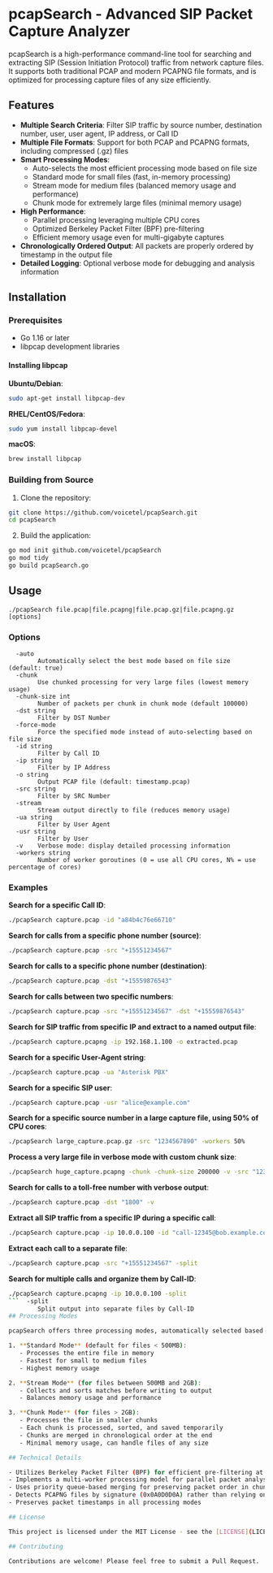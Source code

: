 # pcapSearch - Advanced SIP Packet Capture Analyzer

pcapSearch is a high-performance command-line tool for searching and extracting SIP (Session Initiation Protocol) traffic from network capture files. It supports both traditional PCAP and modern PCAPNG file formats, and is optimized for processing capture files of any size efficiently.

## Features

- **Multiple Search Criteria**: Filter SIP traffic by source number, destination number, user, user agent, IP address, or Call ID
- **Multiple File Formats**: Support for both PCAP and PCAPNG formats, including compressed (.gz) files
- **Smart Processing Modes**:
  - Auto-selects the most efficient processing mode based on file size
  - Standard mode for small files (fast, in-memory processing)
  - Stream mode for medium files (balanced memory usage and performance)
  - Chunk mode for extremely large files (minimal memory usage)
- **High Performance**:
  - Parallel processing leveraging multiple CPU cores
  - Optimized Berkeley Packet Filter (BPF) pre-filtering
  - Efficient memory usage even for multi-gigabyte captures
- **Chronologically Ordered Output**: All packets are properly ordered by timestamp in the output file
- **Detailed Logging**: Optional verbose mode for debugging and analysis information

## Installation

### Prerequisites

- Go 1.16 or later
- libpcap development libraries

#### Installing libpcap

**Ubuntu/Debian**:
```bash
sudo apt-get install libpcap-dev
```

**RHEL/CentOS/Fedora**:
```bash
sudo yum install libpcap-devel
```

**macOS**:
```bash
brew install libpcap
```

### Building from Source

1. Clone the repository:
```bash
git clone https://github.com/voicetel/pcapSearch.git
cd pcapSearch
```

2. Build the application:
```bash
go mod init github.com/voicetel/pcapSearch
go mod tidy
go build pcapSearch.go
```

## Usage

```
./pcapSearch file.pcap|file.pcapng|file.pcap.gz|file.pcapng.gz [options]
```

### Options

```
  -auto
    	Automatically select the best mode based on file size (default: true)
  -chunk
    	Use chunked processing for very large files (lowest memory usage)
  -chunk-size int
    	Number of packets per chunk in chunk mode (default 100000)
  -dst string
    	Filter by DST Number
  -force-mode
    	Force the specified mode instead of auto-selecting based on file size
  -id string
    	Filter by Call ID
  -ip string
    	Filter by IP Address
  -o string
    	Output PCAP file (default: timestamp.pcap)
  -src string
    	Filter by SRC Number
  -stream
    	Stream output directly to file (reduces memory usage)
  -ua string
    	Filter by User Agent
  -usr string
    	Filter by User
  -v	Verbose mode: display detailed processing information
  -workers string
    	Number of worker goroutines (0 = use all CPU cores, N% = use percentage of cores)
```

### Examples

**Search for a specific Call ID**:
```bash
./pcapSearch capture.pcap -id "a84b4c76e66710"
```

**Search for calls from a specific phone number (source)**:
```bash
./pcapSearch capture.pcap -src "+15551234567"
```

**Search for calls to a specific phone number (destination)**:
```bash
./pcapSearch capture.pcap -dst "+15559876543"
```

**Search for calls between two specific numbers**:
```bash
./pcapSearch capture.pcap -src "+15551234567" -dst "+15559876543"
```

**Search for SIP traffic from specific IP and extract to a named output file**:
```bash
./pcapSearch capture.pcapng -ip 192.168.1.100 -o extracted.pcap
```

**Search for a specific User-Agent string**:
```bash
./pcapSearch capture.pcap -ua "Asterisk PBX"
```

**Search for a specific SIP user**:
```bash
./pcapSearch capture.pcap -usr "alice@example.com"
```

**Search for a specific source number in a large capture file, using 50% of CPU cores**:
```bash
./pcapSearch large_capture.pcap.gz -src "1234567890" -workers 50%
```

**Process a very large file in verbose mode with custom chunk size**:
```bash
./pcapSearch huge_capture.pcapng -chunk -chunk-size 200000 -v -src "12345678"
```

**Search for calls to a toll-free number with verbose output**:
```bash
./pcapSearch capture.pcap -dst "1800" -v
```

**Extract all SIP traffic from a specific IP during a specific call**:
```bash
./pcapSearch capture.pcap -ip 10.0.0.100 -id "call-12345@bob.example.com"
```

**Extract each call to a separate file**:
```bash
./pcapSearch capture.pcap -src "+15551234567" -split
```

**Search for multiple calls and organize them by Call-ID**:
```bash
./pcapSearch capture.pcapng -ip 10.0.0.100 -split
```  -split
    	Split output into separate files by Call-ID
## Processing Modes

pcapSearch offers three processing modes, automatically selected based on file size:

1. **Standard Mode** (default for files < 500MB):
   - Processes the entire file in memory
   - Fastest for small to medium files
   - Highest memory usage

2. **Stream Mode** (for files between 500MB and 2GB):
   - Collects and sorts matches before writing to output
   - Balances memory usage and performance

3. **Chunk Mode** (for files > 2GB):
   - Processes the file in smaller chunks
   - Each chunk is processed, sorted, and saved temporarily
   - Chunks are merged in chronological order at the end
   - Minimal memory usage, can handle files of any size

## Technical Details

- Utilizes Berkeley Packet Filter (BPF) for efficient pre-filtering at the capture library level
- Implements a multi-worker processing model for parallel packet analysis
- Uses priority queue-based merging for preserving packet order in chunked processing
- Detects PCAPNG files by signature (0x0A0D0D0A) rather than relying only on file extension
- Preserves packet timestamps in all processing modes

## License

This project is licensed under the MIT License - see the [LICENSE](LICENSE) for details.

## Contributing

Contributions are welcome! Please feel free to submit a Pull Request.
